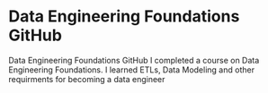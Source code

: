 # Data Engineering Foundations GitHub
 Data Engineering Foundations GitHub
I completed a course on Data Engineering Foundations. I learned ETLs, Data Modeling and other requirments for becoming a data engineer
